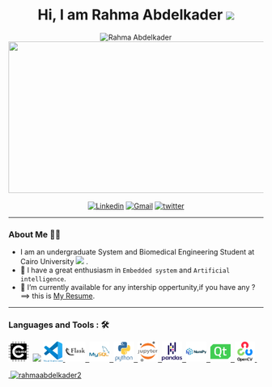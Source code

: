 <h1 align="center">Hi, I am Rahma Abdelkader <img src="https://media.giphy.com/media/l46CssbmY5TEWcEEM/giphy.gif" width="50"></h1>

<div align="center">
  <img src="https://komarev.com/ghpvc/?username=rahmaabdelkader2&label=Profile%20views&color=0e75b6&style=flat" alt="Rahma Abdelkader" />
</div>

<div align="center">
  <img src="https://media.giphy.com/media/LMcB8XospGZO8UQq87/giphy.gif" width="600" height="300"/>
</div>

<p align="center"> 
 <a href="https://www.linkedin.com/in/rahma-abdelkader-aa1858234/">
   <img src="https://img.shields.io/badge/Linkedin-blue?style=badge&logo=Linkedin&logoColor=white" alt="Linkedin"></a>
 <a href="mailto:abdelkaderrahma7@gmail.com">
    <img src="https://img.shields.io/badge/gmail-red?style=badge&logo=gmail&logoColor=white" alt="Gmail"></a>
 <a href="https://twitter.com/Rahma66911915">
    <img src="https://img.shields.io/badge/twitter-blue?style=badge&logo=twitter&logoColor=white" alt="twitter"></a>
</p>

---

### About Me :woman_technologist:
-  I am an undergraduate System and Biomedical Engineering Student at Cairo University <img src="https://media.giphy.com/media/WUlplcMpOCEmTGBtBW/giphy.gif" width="30"> .
- :telescope: I have a great enthusiasm in `Embedded system` and `Artificial intelligence`.
- :thinking: I’m currently available for any intership oppertunity,if you have any ? ==> this is  [My Resume](https://drive.google.com/file/d/1599VUvQ3VM_elgENQ2rDQy7hy9mwXwM9/view?usp=sharing).

---
### Languages and Tools : :hammer_and_wrench:
  <img src="https://github.com/devicons/devicon/blob/master/icons/embeddedc/embeddedc-original-wordmark.svg" title="embeddedc"  alt="embeddedc" width="40" height="40"/>&nbsp;
  <img src="https://img.icons8.com/color/48/000000/c-plus-plus-logo.png"/></a> <a href="https://en.wikipedia.org/wiki/C%2B%2B">
  <img src="https://github.com/devicons/devicon/blob/master/icons/vscode/vscode-original-wordmark.svg" title="vscode" alt="vscode" width="40" height="40"/>
  <img src="https://github.com/devicons/devicon/blob/master/icons/flask/flask-original-wordmark.svg" title="flask" alt="flask" width="40" height="40"/>&nbsp;
  <img src="https://github.com/devicons/devicon/blob/master/icons/mysql/mysql-original-wordmark.svg" title="MySQL"  alt="MySQL" width="40" height="40"/>&nbsp;
  <img src="https://github.com/devicons/devicon/blob/master/icons/python/python-original-wordmark.svg" title="python"  alt="python" width="40" height="40"/>&nbsp;
  <img src="https://github.com/devicons/devicon/blob/master/icons/jupyter/jupyter-original-wordmark.svg" title="jupyter"  alt="jupyter" width="40" height="40"/>&nbsp;
  <img src="https://github.com/devicons/devicon/blob/master/icons/pandas/pandas-original-wordmark.svg" title="pandas"  alt="pandas" width="40" height="40"/>&nbsp;
  <img src="https://github.com/devicons/devicon/blob/master/icons/numpy/numpy-original-wordmark.svg" title="numpy"  alt="numpy" width="40" height="40"/>&nbsp;
  <img src="https://github.com/devicons/devicon/blob/master/icons/qt/qt-original.svg" title="qt"  alt="qt" width="40" height="40"/>&nbsp;
  <img src="https://github.com/devicons/devicon/blob/master/icons/opencv/opencv-original-wordmark.svg" title="opencv"  alt="opencv" width="40" height="40"/>&nbsp;
  
<p>&nbsp;<img align="center" src="https://github-readme-stats.vercel.app/api?username=rahmaabdelkader2&show_icons=true&locale=en" alt="rahmaabdelkader2" /></p>



<!--
**rahmaabdelkader2/rahmaabdelkader2** is a ✨ _special_ ✨ repository because its `README.md` (this file) appears on your GitHub profile.

Here are some ideas to get you started:

- 🔭 I’m currently working on ...
- 🌱 I’m currently learning ...
- 👯 I’m looking to collaborate on ...
- 🤔 I’m looking for help with ...
- 💬 Ask me about ...
- 📫 How to reach me: ...
- 😄 Pronouns: ...
- ⚡ Fun fact: ...
-->
